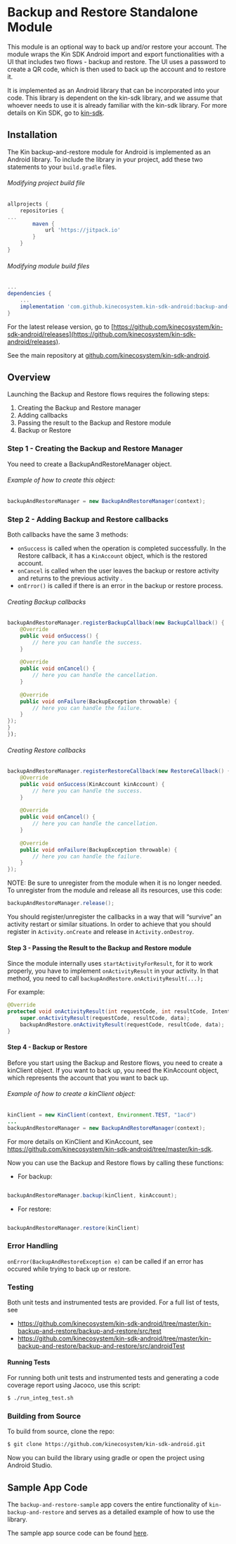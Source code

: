 # Backup and Restore Standalone Module

This module is an optional way to back up and/or restore your account.
The module wraps the Kin SDK Android import and export functionalities with a UI that includes two flows - backup and restore.
The UI uses a password to create a QR code, which is then used to back up the account and to restore it.

It is implemented as an Android library that can be incorporated into your code.
This library is dependent on the kin-sdk library, and we assume that whoever needs to use it is already familiar with the kin-sdk library.
For more details on Kin SDK, go to [kin-sdk](https://github.com/kinecosystem/kin-sdk-android/tree/master/kin-sdk).

## Installation

The Kin backup-and-restore module for Android is implemented as an Android library.
To include the library in your project, add these two statements to your `build.gradle` files.

###### Modifying project build file

```gradle
allprojects {
    repositories {
...
        maven {
            url 'https://jitpack.io'
        }
    }
}
```
###### Modifying module build files

```gradle
...
dependencies {
    ...
    implementation 'com.github.kinecosystem.kin-sdk-android:backup-and-restore:<latest release>'
}
```

For the latest release version, go to [https://github.com/kinecosystem/kin-sdk-android/releases](https://github.com/kinecosystem/kin-sdk-android/releases).

See the main repository at [github.com/kinecosystem/kin-sdk-android](https://github.com/kinecosystem/kin-sdk-android).


## Overview

Launching the Backup and Restore flows requires the following steps:

1. Creating the Backup and Restore manager
2. Adding callbacks
3. Passing the result to the Backup and Restore module
4. Backup or Restore

### Step 1 - Creating the Backup and Restore Manager

You need to create a BackupAndRestoreManager object.
###### Example of how to create this object:

```java
backupAndRestoreManager = new BackupAndRestoreManager(context);
```




### Step 2 - Adding Backup and Restore callbacks

Both callbacks have the same 3 methods:
 - `onSuccess` is called when the operation is completed successfully. In the Restore callback, it has a `KinAccount` object, which is the restored account.
- `onCancel` is called when the user leaves the backup or restore activity and returns to the previous activity .
- `onError()` is called if there is an error in the backup or restore process.
###### Creating Backup callbacks
```java
backupAndRestoreManager.registerBackupCallback(new BackupCallback() {
    @Override
    public void onSuccess() {
        // here you can handle the success.
    }
    
    @Override
    public void onCancel() {
        // here you can handle the cancellation.
    }
    
    @Override
    public void onFailure(BackupException throwable) {
        // here you can handle the failure.
    }
});
}
});
```
###### Creating Restore callbacks
```java  
backupAndRestoreManager.registerRestoreCallback(new RestoreCallback() {
    @Override
    public void onSuccess(KinAccount kinAccount) {
        // here you can handle the success.
    }
    
    @Override
    public void onCancel() {
        // here you can handle the cancellation.
    }
    
    @Override
    public void onFailure(BackupException throwable) {
        // here you can handle the failure.
    }
});
```

NOTE:
Be sure to unregister from the module when it is no longer needed.
To unregister from the module and release all its resources, use this code:


```java 
backupAndRestoreManager.release();
``` 
You should register/unregister the callbacks in a way that will “survive” an activity restart or similar situations.
In order to achieve that you should register in `Activity.onCreate` and release in `Activity.onDestroy`.

#### Step 3 - Passing the Result to the Backup and Restore module

Since the module internally uses `startActivityForResult`, for it to work properly, you have to implement `onActivityResult` in your activity. In that method, you need to call
`backupAndRestore.onActivityResult(...);`

For example:
```java 
@Override
protected void onActivityResult(int requestCode, int resultCode, Intent data) {
    super.onActivityResult(requestCode, resultCode, data);
    backupAndRestore.onActivityResult(requestCode, resultCode, data);
}
```

#### Step 4 - Backup or Restore
Before you start using the Backup and Restore flows, you need to create a kinClient object.
If you want to back up, you need the KinAccount object, which represents the account that you want to back up.
###### Example of how to create a kinClient object:

```java
kinClient = new KinClient(context, Environment.TEST, "1acd")
...
backupAndRestoreManager = new BackupAndRestoreManager(context);
```
For more details on KinClient and KinAccount, see https://github.com/kinecosystem/kin-sdk-android/tree/master/kin-sdk.

Now you can use the Backup and Restore flows by calling these functions:

- For backup:
```java 

backupAndRestoreManager.backup(kinClient, kinAccount);

```
- For restore:
```java 

backupAndRestoreManager.restore(kinClient)
```
### Error Handling

`onError(BackupAndRestoreException e)` can be called if an error has occured while trying to back up or restore.

### Testing

Both unit tests and instrumented tests are provided.
For a full list of tests, see

- https://github.com/kinecosystem/kin-sdk-android/tree/master/kin-backup-and-restore/backup-and-restore/src/test
- https://github.com/kinecosystem/kin-sdk-android/tree/master/kin-backup-and-restore/backup-and-restore/src/androidTest


#### Running Tests

For running both unit tests and instrumented tests and generating a code coverage report using Jacoco, use this script:
```bash
$ ./run_integ_test.sh
```

### Building from Source

To build from source, clone the repo:

```bash
$ git clone https://github.com/kinecosystem/kin-sdk-android.git
```
Now you can build the library using gradle or open the project using Android Studio.

## Sample App Code

The `backup-and-restore-sample` app covers the entire functionality of `kin-backup-and-restore` and serves as a detailed example of how to use the library.

The sample app source code can be found [here](https://github.com/kinecosystem/kin-sdk-android/tree/master/kin-backup-and-restore/backup-and-restore-sample/).
